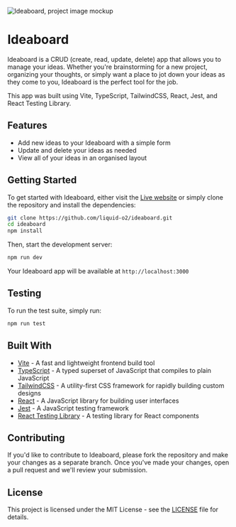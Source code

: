 ![Ideaboard, project image mockup](https://cdn.sanity.io/images/lo6epx6n/production/37a9da923da2d1fb0198232761614519db056fef-6000x4500.jpg)

# Ideaboard

Ideaboard is a CRUD (create, read, update, delete) app that allows you to manage your ideas. Whether you're brainstorming for a new project, organizing your thoughts, or simply want a place to jot down your ideas as they come to you, Ideaboard is the perfect tool for the job.

This app was built using Vite, TypeScript, TailwindCSS, React, Jest, and React Testing Library.

## Features

- Add new ideas to your Ideaboard with a simple form
- Update and delete your ideas as needed
- View all of your ideas in an organised layout

## Getting Started

To get started with Ideaboard, either visit the [Live website](https://ideaboard.vercel.app/) 
or simply clone the repository and install the dependencies:

```bash
git clone https://github.com/liquid-o2/ideaboard.git
cd ideaboard
npm install
```

Then, start the development server:
```bash
npm run dev
```

Your Ideaboard app will be available at `http://localhost:3000`

## Testing
To run the test suite, simply run:
```bash
npm run test
```

## Built With
* [Vite](https://vitejs.dev/) - A fast and lightweight frontend build tool
* [TypeScript](https://www.typescriptlang.org/) - A typed superset of JavaScript that compiles to plain JavaScript
* [TailwindCSS](https://tailwindcss.com/) - A utility-first CSS framework for rapidly building custom designs
* [React](https://reactjs.org/) - A JavaScript library for building user interfaces
* [Jest](https://jestjs.io/) - A JavaScript testing framework
* [React Testing Library](https://testing-library.com/) - A testing library for React components

## Contributing
If you'd like to contribute to Ideaboard, please fork the repository and make your changes as a separate branch. Once you've made your changes, open a pull request and we'll review your submission.

## License
This project is licensed under the MIT License - see the [LICENSE]() file for details.
